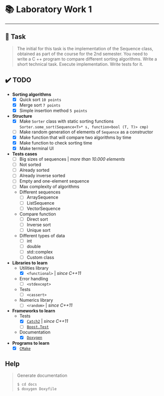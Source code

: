 # :books: Laboratory Work 1
---
## :page_facing_up: Task
> The initial for this task is the implementation of the Sequence<T> class, obtained as part of the course for the 2nd semester. You need to write a C ++ program to compare different sorting algorithms. Write a short technical task. Execute implementation. Write tests for it.

## :heavy_check_mark: **TODO**
- **Sorting algorithms**
    - [x] Quick sort `10 points`
    - [x] Merge sort `7 points`
    - [x] Simple insertion method `5 points`
- **Structure**
    - [x] Make `Sorter` class with static sorting functions `Sorter.some_sort(Sequence<T>* s, function<bool (T, T)> cmp)`
    - [ ] Make random generation of elements of `Sequence` as a constructor
    - [x] Make function that will compare two algorithms by time
    - [x] Make function to check sorting time
    - [x] Make terminal UI
- **Tests cases**
    - [ ] Big sizes of sequences | *more than 10.000 elements*
    - [ ] Not sorted
    - [ ] Already sorted
    - [ ] Already inverse sorted
    - [ ] Empty and one-element sequence
    - [ ] Max complexity of algorithms
    - Different sequences
        - [ ] ArraySequence
        - [ ] ListSequence
        - [ ] VectorSequence
    - Compare function
        - [ ] Direct sort
        - [ ] Inverse sort
        - [ ] Unique sort
    - Different types of data
        - [ ] int
        - [ ] double
        - [ ] std::complex
        - [ ] Custom class
- **Libraries to learn**
    - Utilities library
        - [x] `<functional>` | *since C++11*
    - Error handling
        - [ ] `<stdexcept>`
    - Tests
        - [ ] `<cassert>`
    - Numerics library
        - [ ] `<random>` | *since C++11*
- **Frameworks to learn**
    - Tests
        - [x] [`Catch2`](https://github.com/catchorg/Catch2) | *since C++11*
        - [ ] [`Boost.Test`](https://www.boost.org/)
    - Documentation
        - [x] [`Doxygen`](https://www.doxygen.nl/index.html)
        
- **Programs to learn**
    - [x] [`CMake`](https://cmake.org/)

## Help
> Generate documentation
> ```sh
> $ cd docs
> $ doxygen Doxyfile
> ```
